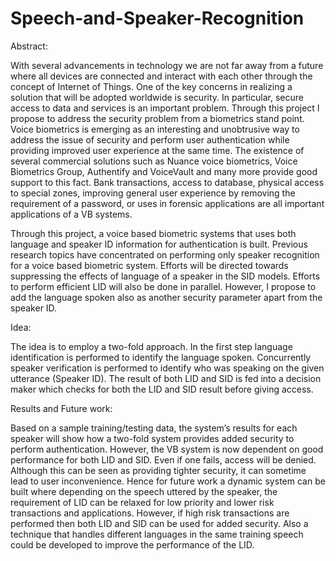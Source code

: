 # Speech-and-Speaker-Recognition

Abstract:

With several advancements in technology we are not far away from a future where all devices are connected and interact
with each other through the concept of Internet of Things. One of the key concerns in realizing a solution that will be
adopted worldwide is security. In particular, secure access to data and services is an important problem. Through this
project I propose to address the security problem from a biometrics stand point.
Voice biometrics is emerging as an interesting and unobtrusive way to address the issue of security and perform user
authentication while providing improved user experience at the same time. The existence of several commercial solutions
such as Nuance voice biometrics, Voice Biometrics Group, Authentify and VoiceVault and many more provide good
support to this fact. Bank transactions, access to database, physical access to special zones, improving general user
experience by removing the requirement of a password, or uses in forensic applications are all important applications of
a VB systems.

Through this project, a voice based biometric systems that uses both language and speaker ID information for
authentication is built. Previous research topics have concentrated on performing only speaker recognition for a voice
based biometric system. Efforts will be directed towards suppressing the effects of language of a speaker in the SID
models. Efforts to perform efficient LID will also be done in parallel. However, I propose to add the language spoken also
as another security parameter apart from the speaker ID.

Idea:

The idea is to employ a two-fold approach. In the first step language identification is performed to identify the language
spoken. Concurrently speaker verification is performed to identify who was speaking on the given utterance (Speaker ID).
The result of both LID and SID is fed into a decision maker which checks for both the LID and SID result before giving access.

Results and Future work:

Based on a sample training/testing data, the system’s results for each speaker will show how a two-fold system provides
added security to perform authentication. However, the VB system is now dependent on good performance for both LID
and SID. Even if one fails, access will be denied. Although this can be seen as providing tighter security, it can sometime
lead to user inconvenience. Hence for future work a dynamic system can be built where depending on the speech uttered
by the speaker, the requirement of LID can be relaxed for low priority and lower risk transactions and applications.
However, if high risk transactions are performed then both LID and SID can be used for added security. Also a technique
that handles different languages in the same training speech could be developed to improve the performance of the LID.
